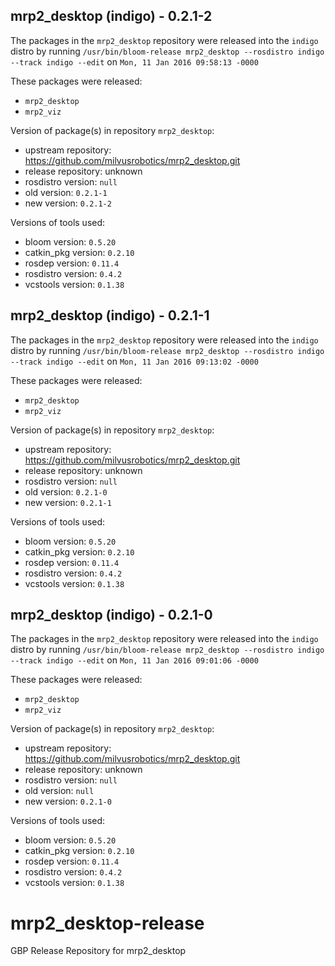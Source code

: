 ## mrp2_desktop (indigo) - 0.2.1-2

The packages in the `mrp2_desktop` repository were released into the `indigo` distro by running `/usr/bin/bloom-release mrp2_desktop --rosdistro indigo --track indigo --edit` on `Mon, 11 Jan 2016 09:58:13 -0000`

These packages were released:
- `mrp2_desktop`
- `mrp2_viz`

Version of package(s) in repository `mrp2_desktop`:
- upstream repository: https://github.com/milvusrobotics/mrp2_desktop.git
- release repository: unknown
- rosdistro version: `null`
- old version: `0.2.1-1`
- new version: `0.2.1-2`

Versions of tools used:
- bloom version: `0.5.20`
- catkin_pkg version: `0.2.10`
- rosdep version: `0.11.4`
- rosdistro version: `0.4.2`
- vcstools version: `0.1.38`


## mrp2_desktop (indigo) - 0.2.1-1

The packages in the `mrp2_desktop` repository were released into the `indigo` distro by running `/usr/bin/bloom-release mrp2_desktop --rosdistro indigo --track indigo --edit` on `Mon, 11 Jan 2016 09:13:02 -0000`

These packages were released:
- `mrp2_desktop`
- `mrp2_viz`

Version of package(s) in repository `mrp2_desktop`:
- upstream repository: https://github.com/milvusrobotics/mrp2_desktop.git
- release repository: unknown
- rosdistro version: `null`
- old version: `0.2.1-0`
- new version: `0.2.1-1`

Versions of tools used:
- bloom version: `0.5.20`
- catkin_pkg version: `0.2.10`
- rosdep version: `0.11.4`
- rosdistro version: `0.4.2`
- vcstools version: `0.1.38`


## mrp2_desktop (indigo) - 0.2.1-0

The packages in the `mrp2_desktop` repository were released into the `indigo` distro by running `/usr/bin/bloom-release mrp2_desktop --rosdistro indigo --track indigo --edit` on `Mon, 11 Jan 2016 09:01:06 -0000`

These packages were released:
- `mrp2_desktop`
- `mrp2_viz`

Version of package(s) in repository `mrp2_desktop`:
- upstream repository: https://github.com/milvusrobotics/mrp2_desktop.git
- release repository: unknown
- rosdistro version: `null`
- old version: `null`
- new version: `0.2.1-0`

Versions of tools used:
- bloom version: `0.5.20`
- catkin_pkg version: `0.2.10`
- rosdep version: `0.11.4`
- rosdistro version: `0.4.2`
- vcstools version: `0.1.38`


# mrp2_desktop-release
GBP Release Repository for mrp2_desktop
